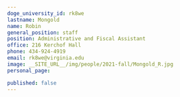 ```yaml
---
doge_university_id: rk8we
lastname: Mongold
name: Robin
general_position: staff
position: Administrative and Fiscal Assistant
office: 216 Kerchof Hall
phone: 434-924-4919
email: rk8we@virginia.edu
image: __SITE_URL__/img/people/2021-fall/Mongold_R.jpg
personal_page:

published: false
---
```

